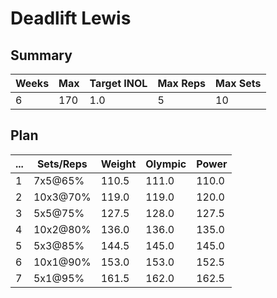 # Deadlift Lewis

## Summary

Weeks | Max | Target INOL | Max Reps | Max Sets
--- | --- | --- | --- | ---
6 | 170 | 1.0 | 5 | 10

## Plan

 ... | Sets/Reps | Weight | Olympic | Power
--- | --- | --- | --- | ---
1 | 7x5@65% | 110.5 | 111.0 | 110.0
2 | 10x3@70% | 119.0 | 119.0 | 120.0
3 | 5x5@75% | 127.5 | 128.0 | 127.5
4 | 10x2@80% | 136.0 | 136.0 | 135.0
5 | 5x3@85% | 144.5 | 145.0 | 145.0
6 | 10x1@90% | 153.0 | 153.0 | 152.5
7 | 5x1@95% | 161.5 | 162.0 | 162.5
